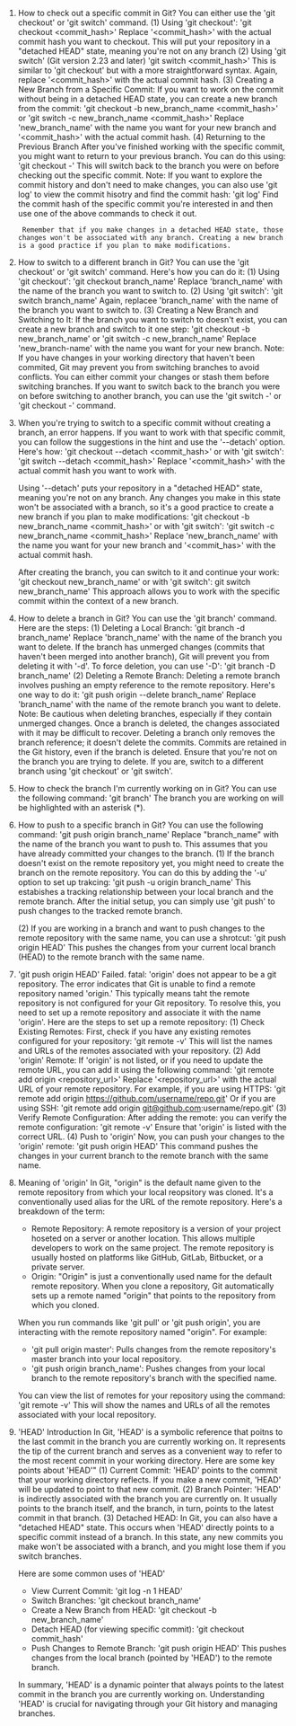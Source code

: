 1. How to check out a specific commit in Git?
   You can either use the 'git checkout' or 'git switch' command.
    (1) Using 'git checkout':
        'git checkout <commit_hash>'
        Replace '<commit_hash>' with the actual commit hash you want to checkout. This will put your repository in a "detached HEAD" state, meaning you're not on any branch
    (2) Using 'git switch' (Git version 2.23 and later)
        'git switch <commit_hash>'
        This is similar to 'git checkout' but with a more straightforward syntax. Again, replace '<commit_hash>' with the actual commit hash.
    (3) Creating a New Branch from a Specific Commit:
        If you want to work on the commit without being in a detached HEAD state, you can create a new branch from the commit:
        'git checkout -b new_branch_name <commit_hash>'
        or 
        'git switch -c new_branch_name <commit_hash>'
        Replace 'new_branch_name' with the name you want for your new branch and '<commit_hash>' with the actual commit hash.
    (4) Returning to the Previous Branch
        After you've finished working with the specific commit, you might want to return to your previous branch. You can do this using:
        'git checkout -'
        This will switch back to the branch you were on before checking out the specific commit.
    Note:
        If you want to explore the commit history and don't need to make changes, you can also use 'git log' to view the commit hisotry and find the commit hash:
        'git log'
        Find the commit hash of the specific commit you're interested in and then use one of the above commands to check it out.

        Remember that if you make changes in a detached HEAD state, those changes won't be associated with any branch. Creating a new branch is a good practice if you plan to make modifications.

2. How to switch to a different branch in Git?
    You can use the 'git checkout' or 'git switch' command. Here's how you can do it:
    (1) Using 'git checkout':
        'git checkout branch_name'
        Replace 'branch_name' with the name of the branch you want to switch to.
    (2) Using 'git switch':
        'git switch branch_name'
        Again, replacee 'branch_name' with the name of the branch you want to switch to.
    (3) Creating a New Branch and Switching to It:
        If the branch you want to switch to doesn't exist, you can create a new branch and switch to it one step:
        'git checkout -b new_branch_name'
        or 
        'git switch -c new_branch_name'
        Replace 'new_branch-name' with the name you want for your new branch.
    Note: 
    If you have changes in your working directory that haven't been commited, Git may prevent you from switching branches to avoid conflicts. You can either commit your changes or stash them before switching branches.
    If you want to switch back to the branch you were on before switching to another branch, you can use the 'git switch -' or 'git checkout -' command.

3.  When you're trying to switch to a specific commit without creating a branch, an error   happens. If you want to work with that specific commit, you can follow the suggestions in the hint and use the '--detach' option. Here's how:
    'git checkout --detach <commit_hash>'
    or with 'git switch':
    'git switch --detach <commit_hash>'
    Replace '<commit_hash>' with the actual commit hash you want to work with.

    Using '--detach' puts your repository in a "detached HEAD" state, meaning you're not on any branch. Any changes you make in this state won't be associated with a branch, so it's a good practice to create a new branch if you plan to make modifications:
    'git checkout -b new_branch_name <commit_hash>'
    or with 'git switch':
    'git switch -c new_branch_name <commit_hash>'
    Replace 'new_branch_name' with the name you want for your new branch and '<commit_has>' with the actual commit hash.

    After creating the branch, you can switch to it and continue your work:
    'git checkout new_branch_name'
    or with 'git switch':
    git switch new_branch_name'
    This approach allows you to work with the specific commit within the context of a new branch.

4. How to delete a branch in Git?
    You can use the 'git branch' command. Here are the steps:
    (1) Deleting a Local Branch:
        'git branch -d branch_name'
        Replace 'branch_name' with the name of the branch you want to delete. If the branch has unmerged changes (commits that haven't been merged into another branch), Git will prevent you from deleting it with '-d'. To force deletion, you can use '-D':
        'git branch -D branch_name'
    (2) Deleting a Remote Branch:
        Deleting a remote branch involves pushing an empty reference to the remote repository. Here's one way to do it:
        'git push origin --delete branch_name'
        Replace 'branch_name' with the name of the remote branch you want to delete.
    Note:
        Be cautious when deleting branches, especially if they contain unmerged changes. Once a branch is deleted, the changes associated with it may be difficult to recover.
        Deleting a branch only removes the branch reference; it doesn't delete the commits. Commits are retained in the Git history, even if the branch is deleted.
        Ensure that you're not on the branch you are trying to delete. If you are, switch to a different branch using 'git checkout' or 'git switch'.

5. How to check the branch I'm currently working on in Git?
    You can use the following command:
    'git branch'
    The branch you are working on will be highlighted with an asterisk (*). 

6. How to push to a specific branch in Git?
    You can use the following command:
    'git push origin branch_name'
    Replace "branch_name" with the name of the branch you want to push to. This assumes that you have already committed your changes to the branch.
    (1) If the branch doesn't exist on the remote repository yet, you might need to create the branch on the remote repository. You can do this by adding the '-u' option to set up trakcing:
    'git push -u origin branch_name'
    This estabishes a tracking relationship between your local branch and the remote branch. After the initial setup, you can simply use 'git push' to push changes to the tracked remote branch.

    (2) If you are working in a branch and want to push changes to the remote repository with the same name, you can use a shrotcut:
    'git push origin HEAD'
    This pushes the changes from your current local branch (HEAD) to the remote branch with the same name.

7. 'git push origin HEAD' Failed. fatal: 'origin' does not appear to be a git repository. 
    The error indicates that Git is unable to find a remote repository named 'origin.' This typically means taht the remote repository is not configured for your Git repository. To resolve this, you need to set up a remote repository and associate it with the name 'origin'.
    Here are the steps to set up a remote repository:
    (1) Check Existing Remotes:
        First, check if you have any existing remotes configured for your repository:
        'git remote -v'
        This will list the names and URLs of the remotes associated with your repository.
    (2) Add 'origin' Remote:
        If 'origin' is not listed, or if you need to update the remote URL, you can add it using the following command:
        'git remote add origin <repository_url>'
        Replace '<repository_url>' with the actual URL of your remote repository. For example, if you are using HTTPS:
        'git remote add origin https://github.com/username/repo.git'
        Or if you are using SSH:
        'git remote add origin git@github.com:username/repo.git'
    (3) Verify Remote Configuration:
        After adding the remote: you can verify the remote configuration:
        'git remote -v'
        Ensure that 'origin' is listed with the correct URL.
    (4) Push to 'origin'
        Now, you can push your changes to the 'origin' remote:
        'git push origin HEAD'
        This command pushes the changes in your current branch to the remote branch with the same name.

8. Meaning of 'origin'
    In Git, "origin" is the default name given to the remote repository from which your local reopsitory was cloned. It's a conventionally used alias for the URL of the remote repository.
    Here's a breakdown of the term:
    * Remote Repository: A remote repository is a version of your project hoseted on a server or another location. This allows multiple developers to work on the same project. The remote repository is usually hosted on platforms like GitHub, GitLab, Bitbucket, or a private server.
    * Origin: "Origin" is just a conventionally used name for the default remote repository. When you clone a repository, Git automatically sets up a remote named "origin" that points to the repository from which you cloned.

    When you run commands like 'git pull' or 'git push origin', you are interacting with the remote repository named "origin". For example:
    * 'git pull origin master': Pulls changes from the remote repository's master branch into your local repository.
    * 'git push origin branch_name': Pushes changes from your local branch to the remote repository's branch with the specified name.

    You can view the list of remotes for your repository using the command:
    'git remote -v' 
    This will show the names and URLs of all the remotes associated with your local repository.

9. 'HEAD' Introduction 
    In Git, 'HEAD' is a symbolic reference that poitns to the last commit in the branch you are currently working on. It represents the tip of the current branch and serves as a convenient way to refer to the most recent commit in your working directory.
    Here are some key points about 'HEAD'"
    (1) Current Commit: 'HEAD' points to the commit that your working directory reflects. If you make a new commit, 'HEAD' will be updated to point to that new commit.
    (2) Branch Pointer: 'HEAD' is indirectly associated with the branch you are currently on. It usually points to the branch itself, and the branch, in turn, points to the latest commit in that branch.
    (3) Detached HEAD: In Git, you can also have a "detached HEAD" state. This occurs when 'HEAD' directly points to a specific commit instead of a branch. In this state, any new commits you make won't be associated with a branch, and you might lose them if you switch branches.

    Here are some common uses of 'HEAD'
    * View Current Commit:              'git log -n 1 HEAD'
    * Switch Branches:                  'git checkout branch_name'
    * Create a New Branch from HEAD:    'git checkout -b new_branch_name'
    * Detach HEAD (for viewing specific commit):    'git checkout commit_hash'
    * Push Changes to Remote Branch:    'git push origin HEAD'
        This pushes changes from the local branch (pointed by 'HEAD') to the remote branch.

    In summary, 'HEAD' is a dynamic pointer that always points to the latest commit in the branch you are currently working on. Understanding 'HEAD' is crucial for navigating through your Git history and managing branches.